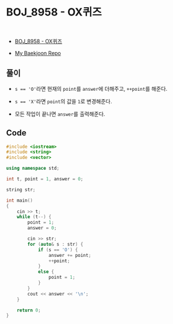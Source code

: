 # BOJ_8958 - OX퀴즈

&nbsp;

- [BOJ_8958 - OX퀴즈](https://www.acmicpc.net/problem/8958)

- [My Baekjoon Repo](https://github.com/Meantint/Baekjoon)

## 풀이

- `s == 'O'`라면 현재의 `point`를 `answer`에 더해주고, `++point`를 해준다.

- `s == 'X'`라면 `point`의 값을 `1`로 변경해준다.

- 모든 작업이 끝나면 `answer`를 출력해준다.

## Code

```cpp
#include <iostream>
#include <string>
#include <vector>

using namespace std;

int t, point = 1, answer = 0;

string str;

int main()
{
    cin >> t;
    while (t--) {
        point = 1;
        answer = 0;

        cin >> str;
        for (auto& s : str) {
            if (s == 'O') {
                answer += point;
                ++point;
            }
            else {
                point = 1;
            }
        }
        cout << answer << '\n';
    }

    return 0;
}
```
